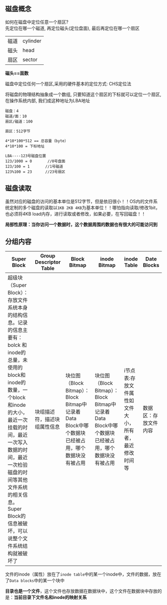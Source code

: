 
## 磁盘概念
如何在磁盘中定位任意一个扇区?\
先定位在哪一个磁道, 再定位磁头(定位盘面), 最后再定位在哪一个扇区

|||
|---|---|
|磁道|cylinder|
|磁头|head|
|扇区|sector|

**磁头==面数**

磁盘中定位任何一个扇区,采用的硬件基本的定位方式: CHS定位法

将磁盘的物理结构抽象成一个数组, 只要知道这个扇区的下标就可以定位一个扇区, 在操作系统内部, 我们成这种地址为LBA地址

    磁盘：4
    磁道/面：10
    扇区/磁道：100

    扇区：512字节
    
    4*10*100*512 == 总容量（byte）
    4*10*100 = 下标地址

    LBA----123号磁盘位置
    123/1000 = 0       //0号盘面
    123/100 = 1       //1号磁道
    123%100 = 23      //23号扇区

## 磁盘读取
虽然对应的磁盘的访问的基本单位是512字节，但是依旧很小！！OS内的文件系统定制的多个磁盘的读取以`1KB 2KB 4KB`为基本单位！！哪怕指向读取/修改1bit，也必须将4KB load内存，进行读取或者修改，如果必要，在写回磁盘！！

**局部性原理：当你访问一个数据时，这个数据周围的数据也有很大的可能访问到**

## 分组内容

|Super Block|Group Descriptor Table|Block Bitmap|inode Bitmap|inode Table|Date Blocks|
|---|---|---|---|---|---|
|超级块（Super Block）：存放文件系统本身的结构信息。记录的信息主要有：bolck 和 inode的总量，未使用的block和inode的数量，一个block和inode的大小，最近一次挂载的时间，最近一次写入数据的时间，最近一次检验磁盘的时间等其他文件系统的相关信息。Super Block的信息被破坏，可以说整个文件系统结构就被破坏了|块组描述符，描述块组属性信息|块位图（Block Bitmap）：Block Bitmap中记录着Data Block中哪个数据块已经被占用，哪个数据块没有被占用|块位图（Block Bitmap）：Block Bitmap中记录着Data Block中哪个数据块已经被占用，哪个数据块没有被占用|i节点表:存放文件属性如文件大小，所有者，最近修改时间等|数据区：存放文件内容|

文件的inode（属性）放在了`inode table`中的某一个inode中，文件的数据，放在了`Data blocks`中的某一个块中

**目录也是一个文件**，这个文件也存放数据在数据块中，这个文件在数据块中存放的是：**当前目录下文件名和inode的映射关系**
